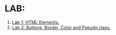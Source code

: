 # LAB:
1. [Lab 1: HTML Elements.](https://github.com/nishalgurung4/wt-2020/tree/main/Labs/Lab1)
2. [Lab 2: Buttons, Border, Color and Pseudo class.](https://github.com/nishalgurung4/wt-2020/tree/main/Labs/Lab2)